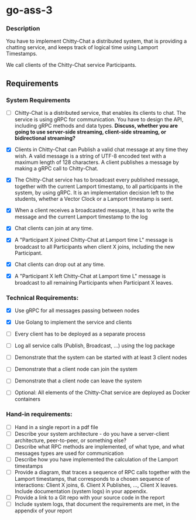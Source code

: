 # go-ass-3

### Description
You have to implement Chitty-Chat a distributed system, that is providing a chatting service, and keeps track of logical time using Lamport Timestamps.

We call clients of the Chitty-Chat service Participants. 

## Requirements
### System Requirements

- [ ] Chitty-Chat is a distributed service, that enables its clients to chat. The service is using gRPC for communication. You have to design the API, including gRPC methods and data types. **Discuss, whether you are going to use server-side streaming, client-side streaming, or bidirectional streaming?**
- [x] Clients in Chitty-Chat can Publish a valid chat message at any time they wish.  A valid message is a string of UTF-8 encoded text with a maximum length of 128 characters. A client publishes a message by making a gRPC call to Chitty-Chat.
- [x] The Chitty-Chat service has to broadcast every published message, together with the current Lamport timestamp, to all participants in the system, by using gRPC. It is an implementation decision left to the students, whether a Vector Clock or a Lamport timestamp is sent.
- [x] When a client receives a broadcasted message, it has to write the message and the current Lamport timestamp to the log
- [x] Chat clients can join at any time. 
- [x] A "Participant X  joined Chitty-Chat at Lamport time L" message is broadcast to all Participants when client X joins, including the new Participant.
- [x] Chat clients can drop out at any time. 
- [x] A "Participant X left Chitty-Chat at Lamport time L" message is broadcast to all remaining Participants when Participant X leaves.


### Technical Requirements:

- [x] Use gRPC for all messages passing between nodes
- [x] Use Golang to implement the service and clients
- [ ] Every client has to be deployed as a separate process
- [ ] Log all service calls (Publish, Broadcast, ...) using the log package
- [ ] Demonstrate that the system can be started with at least 3 client nodes 
- [ ] Demonstrate that a client node can join the system
- [ ] Demonstrate that a client node can leave the system
- [ ] Optional: All elements of the Chitty-Chat service are deployed as Docker containers


### Hand-in requirements:

- [ ] Hand in a single report in a pdf file
- [ ] Describe your system architecture - do you have a server-client architecture, peer-to-peer, or something else?
- [ ] Describe what  RPC methods are implemented, of what type, and what messages types are used for communication
- [ ] Describe how you have implemented the calculation of the Lamport timestamps
- [ ] Provide a diagram, that traces a sequence of RPC calls together with the Lamport timestamps, that corresponds to a chosen sequence of interactions: Client X joins, 6. Client X Publishes, ..., Client X leaves. Include documentation (system logs) in your appendix.
- [ ] Provide a link to a Git repo with your source code in the report
- [ ] Include system logs, that document the requirements are met, in the appendix of your report
